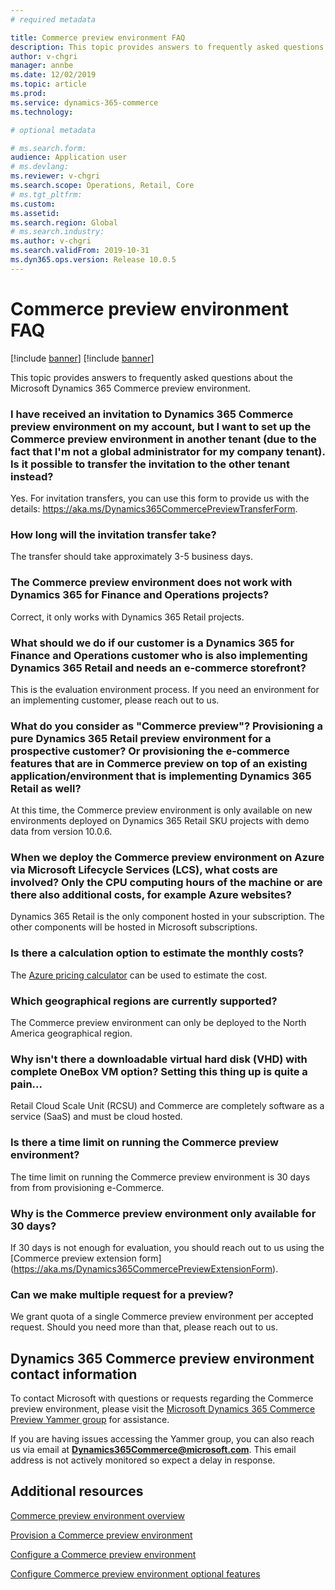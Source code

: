 ```yaml
---
# required metadata

title: Commerce preview environment FAQ
description: This topic provides answers to frequently asked questions about the Microsoft Dynamics 365 Commerce preview environment.
author: v-chgri
manager: annbe
ms.date: 12/02/2019
ms.topic: article
ms.prod: 
ms.service: dynamics-365-commerce
ms.technology: 

# optional metadata

# ms.search.form: 
audience: Application user
# ms.devlang: 
ms.reviewer: v-chgri
ms.search.scope: Operations, Retail, Core
# ms.tgt_pltfrm: 
ms.custom: 
ms.assetid: 
ms.search.region: Global
# ms.search.industry: 
ms.author: v-chgri
ms.search.validFrom: 2019-10-31
ms.dyn365.ops.version: Release 10.0.5
---
```


# Commerce preview environment FAQ

[!include [banner](includes/preview-banner.md)]
[!include [banner](includes/banner.md)]

This topic provides answers to frequently asked questions about the Microsoft Dynamics 365 Commerce preview environment.

### I have received an invitation to Dynamics 365 Commerce preview environment on my account, but I want to set up the Commerce preview environment in another tenant (due to the fact that I'm not a global administrator for my company tenant). Is it possible to transfer the invitation to the other tenant instead?  
Yes. For invitation transfers, you can use this form to provide us with the details: https://aka.ms/Dynamics365CommercePreviewTransferForm.
 
###  How long will the invitation transfer take? 
The transfer should take approximately 3-5 business days.
 
###  The Commerce preview environment does not work with Dynamics 365 for Finance and Operations projects? 
Correct, it only works with Dynamics 365 Retail projects.
 
###  What should we do if our customer is a Dynamics 365 for Finance and Operations customer who is also implementing Dynamics 365 Retail and needs an e-commerce storefront? 
This is the evaluation environment process. If you need an environment for an implementing customer, please reach out to us.
 
###  What do you consider as "Commerce preview"? Provisioning a pure Dynamics 365 Retail preview environment for a prospective customer? Or provisioning the e-commerce features that are in Commerce preview on top of an existing application/environment that is implementing Dynamics 365 Retail as well?
At this time, the Commerce preview environment is only available on new environments deployed on Dynamics 365 Retail SKU projects with demo data from version 10.0.6.
 
###  When we deploy the Commerce preview environment on Azure via Microsoft Lifecycle Services (LCS), what costs are involved? Only the CPU computing hours of the machine or are there also additional costs, for example Azure websites? 
Dynamics 365 Retail is the only component hosted in your subscription. The other components will be hosted in Microsoft subscriptions.
 
###  Is there a calculation option to estimate the monthly costs?
The [Azure pricing calculator](https://azure.microsoft.com/en-us/pricing/calculator/) can be used to estimate the cost. 
 
###  Which geographical regions are currently supported? 
The Commerce preview environment can only be deployed to the North America geographical region.
 
###  Why isn't there a downloadable virtual hard disk (VHD) with complete OneBox VM option? Setting this thing up is quite a pain... 
Retail Cloud Scale Unit (RCSU) and Commerce are completely software as a service (SaaS) and must be cloud hosted.
 
###  Is there a time limit on running the Commerce preview environment?
The time limit on running the Commerce preview environment is 30 days from from provisioning e-Commerce.
 
###  Why is the Commerce preview environment only available for 30 days? 
If 30 days is not enough for evaluation, you should reach out to us using the [Commerce preview extension form] (https://aka.ms/Dynamics365CommercePreviewExtensionForm).

### Can we make multiple request for a preview? 
We grant quota of a single Commerce preview environment per accepted request. Should you need more than that, please reach out to us.

## Dynamics 365 Commerce preview environment contact information

To contact Microsoft with questions or requests regarding the Commerce preview environment, please visit the [Microsoft Dynamics 365 Commerce Preview Yammer group](https://aka.ms/Dynamics365CommercePreviewYammer) for assistance. 

If you are having issues accessing the Yammer group, you can also reach us via email at **Dynamics365Commerce@microsoft.com**. This email address is not actively monitored so expect a delay in response.
 
 ## Additional resources

[Commerce preview environment overview](cpe-overview.md)

[Provision a Commerce preview environment](provisioning-guide.md)

[Configure a Commerce preview environment](cpe-post-provisioning.md)

[Configure Commerce preview environment optional features](cpe-optional-features.md)


